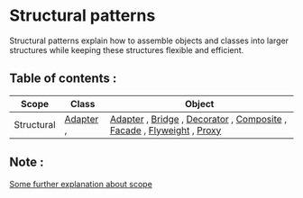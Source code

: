 ﻿# Structural patterns

Structural patterns explain how to assemble objects and classes into larger structures while keeping these structures flexible and efficient.

## Table of contents :

| Scope      | Class                  | Object                                                                                                                                                             |
| ---------- | ---------------------- | ------------------------------------------------------------------------------------------------------------------------------------------------------------------ |
| Structural | [Adapter](Adapter) , | [Adapter](Adapter) , [Bridge](Bridge) , [Decorator](Decorator) , [Composite](Composite) , [Facade](Facade) , [Flyweight](Flyweight) , [Proxy](Proxy) |

## Note :

[Some further explanation about scope](../creational-patterns/README.md#note-)
